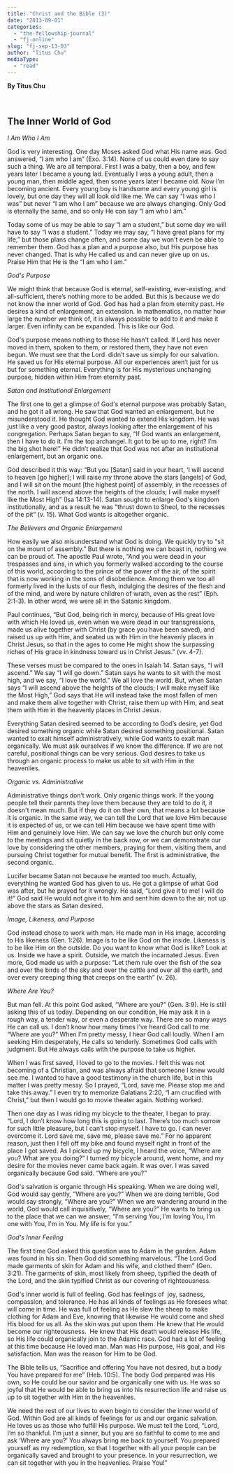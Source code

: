 ```yaml
---
title: "Christ and the Bible (3)"
date: "2013-09-01"
categories: 
  - "the-fellowship-journal"
  - "fj-online"
slug: "fj-sep-13-03"
author: "Titus Chu"
mediaType: 
  - "read"
---
```


**By Titus Chu**

 

## **The Inner World of God**

_I Am Who I Am_

God is very interesting. One day Moses asked God what His name was. God answered, “I am who I am” (Exo. 3:14). None of us could even dare to say such a thing. We are all temporal. First I was a baby, then a boy, and few years later I became a young lad. Eventually I was a young adult, then a young man, then middle aged, then some years later I became old. Now I’m becoming ancient. Every young boy is handsome and every young girl is lovely, but one day they will all look old like me. We can say “I was who I was” but never “I am who I am” because we are always changing. Only God is eternally the same, and so only He can say “I am who I am.”

Today some of us may be able to say “I am a student,” but some day we will have to say “I was a student.” Today we may say, “I have great plans for my life,” but those plans change often, and some day we won't even be able to remember them. God has a plan and a purpose also, but His purpose has never changed. That is why He called us and can never give up on us. Praise Him that He is the “I am who I am.”

_God's Purpose_

We might think that because God is eternal, self-existing, ever-existing, and all-sufficient, there’s nothing more to be added. But this is because we do not know the inner world of God. God has had a plan from eternity past. He desires a kind of enlargement, an extension. In mathematics, no matter how large the number we think of, it is always possible to add to it and make it larger. Even infinity can be expanded. This is like our God.

God's purpose means nothing to those He hasn't called. If Lord has never moved in them, spoken to them, or restored them, they have not even begun. We must see that the Lord  didn’t save us simply for our salvation. He saved us for His eternal purpose. All our experiences aren’t just for us but for something eternal. Everything is for His mysterious unchanging purpose, hidden within Him from eternity past.

_Satan and Institutional Enlargement_

The first one to get a glimpse of God's eternal purpose was probably Satan, and he got it all wrong. He saw that God wanted an enlargement, but he misunderstood it. He thought God wanted to extend His kingdom. He was just like a very good pastor, always looking after the enlargement of his congregation. Perhaps Satan began to say, “If God wants an enlargement, then I have to do it. I’m the top archangel. It got to be up to me, right? I’m the big shot here!” He didn’t realize that God was not after an institutional enlargement, but an organic one.

God described it this way: “But you \[Satan\] said in your heart, ‘I will ascend to heaven \[go higher\]; I will raise my throne above the stars \[angels\] of God, and I will sit on the mount \[the highest point\] of assembly, in the recesses of the north. I will ascend above the heights of the clouds; I will make myself like the Most High” (Isa 14:13-14). Satan sought to enlarge God's kingdom institutionally, and as a result he was “thrust down to Sheol, to the recesses of the pit” (v. 15). What God wants is altogether organic.

_The Believers and Organic Enlargement_

How easily we also misunderstand what God is doing. We quickly try to “sit on the mount of assembly.” But there is nothing we can boast in, nothing we can be proud of. The apostle Paul wrote, “And you were dead in your trespasses and sins, in which you formerly walked according to the course of this world, according to the prince of the power of the air, of the spirit that is now working in the sons of disobedience. Among them we too all formerly lived in the lusts of our flesh, indulging the desires of the flesh and of the mind, and were by nature children of wrath, even as the rest” (Eph. 2:1-3). In other word, we were all in the Satanic kingdom.

Paul continues, “But God, being rich in mercy, because of His great love with which He loved us, even when we were dead in our transgressions, made us alive together with Christ (by grace you have been saved), and raised us up with Him, and seated us with Him in the heavenly places in Christ Jesus, so that in the ages to come He might show the surpassing riches of His grace in kindness toward us in Christ Jesus.” (vv. 4-7).

These verses must be compared to the ones in Isaiah 14. Satan says, “I will ascend.” We say “I will go down.” Satan says he wants to sit with the most high, and we say, “I love the world.” We all love the world. But, when Satan says “I will ascend above the heights of the clouds; I will make myself like the Most High,” God says that He will instead take the most fallen of men and make them alive together with Christ, raise them up with Him, and seat them with Him in the heavenly places in Christ Jesus.

Everything Satan desired seemed to be according to God’s desire, yet God desired something organic while Satan desired something positional. Satan wanted to exalt himself administratively, while God wants to exalt man organically. We must ask ourselves if we know the difference. If we are not careful, positional things can be very serious. God desires to take us through an organic process to make us able to sit with Him in the heavenlies.

_Organic vs. Administrative_

Administrative things don’t work. Only organic things work. If the young people tell their parents they love them because they are told to do it, it doesn't mean much. But if they do it on their own, that means a lot because it is organic. In the same way, we can tell the Lord that we love Him because it is expected of us, or we can tell Him because we have spent time with Him and genuinely love Him. We can say we love the church but only come to the meetings and sit quietly in the back row, or we can demonstrate our love by considering the other members, praying for them, visiting them, and pursuing Christ together for mutual benefit. The first is administrative, the second organic.

Lucifer became Satan not because he wanted too much. Actually, everything he wanted God has given to us. He got a glimpse of what God was after, but he prayed for it wrongly. He said, “Lord give it to me! I will do it!” God said He would not give it to him and sent him down to the air, not up above the stars as Satan desired.

_Image, Likeness, and Purpose_

God instead chose to work with man. He made man in His image, according to His likeness (Gen. 1:26). Image is to be like God on the inside. Likeness is to be like Him on the outside. Do you want to know what God is like? Look at us. Inside we have a spirit. Outside, we match the incarnated Jesus. Even more, God made us with a purpose: “Let them rule over the fish of the sea and over the birds of the sky and over the cattle and over all the earth, and over every creeping thing that creeps on the earth” (v. 26).

_Where Are You?_

But man fell. At this point God asked, “Where are you?” (Gen. 3:9). He is still asking this of us today. Depending on our condition, He may ask it in a rough way, a tender way, or even a desperate way. There are so many ways He can call us. I don’t know how many times I’ve heard God call to me “Where are you?” When I’m pretty messy, I hear God call loudly. When I am seeking Him desperately, He calls so tenderly. Sometimes God calls with judgment. But He always calls with the purpose to take us higher.

When I was first saved, I loved to go to the movies. I felt this was not becoming of a Christian, and was always afraid that someone I knew would see me. I wanted to have a good testimony in the church life, but in this matter I was pretty messy. So I prayed, “Lord, save me. Please stop me and take this away.” I even try to memorize Galatians 2:20, “I am crucified with Christ,” but then I would go to movie theater again. Nothing worked.

Then one day as I was riding my bicycle to the theater, I began to pray. “Lord, I don’t know how long this is going to last. There’s too much sorrow for such little pleasure, but I can’t stop myself. I have to go. I can never overcome it. Lord save me, save me, please save me.” For no apparent reason, just then I fell off my bike and found myself right in front of the place I got saved. As I picked up my bicycle, I heard the voice, “Where are you? What are you doing?” I turned my bicycle around, went home, and my desire for the movies never came back again. It was over. I was saved organically because God said. “Where are you?”

God's salvation is organic through His speaking. When we are doing well, God would say gently, “Where are you?” When we are doing terrible, God would say strongly, “Where are you?” When we are wandering around in the world, God would call inquisitively, “Where are you?” He wants to bring us to the place that we can we answer, “I’m serving You, I’m loving You, I’m one with You, I'm in You. My life is for you.”

_God's Inner Feeling_

The first time God asked this question was to Adam in the garden. Adam was found in his sin. Then God did something marvelous. “The Lord God made garments of skin for Adam and his wife, and clothed them” (Gen. 3:21). The garments of skin, most likely from sheep, typified the death of the Lord, and the skin typified Christ as our covering of righteousness.

God's inner world is full of feeling. God has feelings of  joy, sadness, compassion, and tolerance. He has all kinds of feelings as He foresees what will come in time. He was full of feeling as He slew the sheep to make clothing for Adam and Eve, knowing that likewise He would come and shed His blood for us all. As the skin was put upon them. He knew that He would become our righteousness.  He knew that His death would release His life, so His life could organically join to the Adamic race. God had a lot of feeling at this time because He loved man. Man was His purpose, His goal, and His satisfaction. Man was the reason for Him to be God.

The Bible tells us, “Sacrifice and offering You have not desired, but a body You have prepared for me” (Heb. 10:5). The body God prepared was His own, so He could be our savior and be organically one with us. He was so  joyful that He would be able to bring us into his resurrection life and raise us up to sit together with Him in the heavenlies.

We need the rest of our lives to even begin to consider the inner world of God. Within God are all kinds of feelings for us and our organic salvation. He loves us as those who fulfill His purpose. We must tell the Lord, “Lord, I’m so thankful. I’m just a sinner, but you are so faithful to come to me and ask ‘Where are you?’ You always bring me back to yourself. You prepared yourself as my redemption, so that I together with all your people can be organically saved and brought to your presence. In your resurrection, we can sit together with you in the heavenlies. Praise You!”
